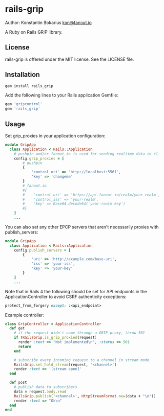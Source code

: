 rails-grip
================

Author: Konstantin Bokarius <kon@fanout.io>

A Ruby on Rails GRIP library.

License
-------

rails-grip is offered under the MIT license. See the LICENSE file.

Installation
------------

```sh
gem install rails_grip
```

Add the following lines to your Rails application Gemfile:

```Ruby
gem 'gripcontrol'
gem 'rails_grip'
```

Usage
-----

Set grip_proxies in your application configuration:

```Ruby
module GripApp
  class Application < Rails::Application
    # pushpin and/or fanout.io is used for sending realtime data to clients
    config.grip_proxies = [
        # pushpin
        {
            'control_uri' => 'http://localhost:5561',
            'key' => 'changeme'
        }
        # fanout.io
        #{
        #    'control_uri' => 'https://api.fanout.io/realm/your-realm',
        #    'control_iss' => 'your-realm',
        #    'key' => Base64.decode64('your-realm-key')
        #}
    ]
    ...
```

You can also set any other EPCP servers that aren't necessarily proxies with publish_servers:

```Ruby
module GripApp
  class Application < Rails::Application
    config.publish_servers = [
        {
            'uri' => 'http://example.com/base-uri',
            'iss' => 'your-iss', 
            'key' => 'your-key'
        }
    ]
    ...
```

Note that in Rails 4 the following should be set for API endpoints in the ApplicationController to avoid CSRF authenticity exceptions:

```Ruby
protect_from_forgery except: :<api_endpoint>
```

Example controller:

```Ruby
class GripController < ApplicationController
  def get
    # if the request didn't come through a GRIP proxy, throw 501
    if !RailsGrip.is_grip_proxied(request)
      render :text => "Not implemented\n", :status => 501
      return
    end

    # subscribe every incoming request to a channel in stream mode
    RailsGrip.set_hold_stream(request, '<channel>')
    render :text => '[stream open]'
  end

  def post
    # publish data to subscribers
    data = request.body.read
    RailsGrip.publish('<channel>', HttpStreamFormat.new(data + "\n"))
    render :text => "Ok\n"
  end
end
```
